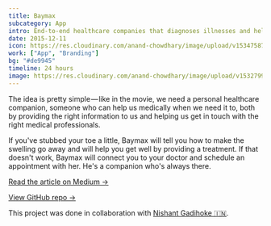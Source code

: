 ```yaml
---
title: Baymax
subcategory: App
intro: End-to-end healthcare companies that diagnoses illnesses and helps your recover, along with scheduling and appointments.
date: 2015-12-11
icon: https://res.cloudinary.com/anand-chowdhary/image/upload/v1534758790/projects/baymax/icon.png
work: ["App", "Branding"]
bg: "#de9945"
timeline: 24 hours
image: https://res.cloudinary.com/anand-chowdhary/image/upload/v1532799271/portfolio/baymax_2x.png
---
```


The idea is pretty simple — like in the movie, we need a personal healthcare companion, someone who can help us medically when we need it to, both by providing the right information to us and helping us get in touch with the right medical professionals.

If you've stubbed your toe a little, Baymax will tell you how to make the swelling go away and will help you get well by providing a treatment. If that doesn't work, Baymax will connect you to your doctor and schedule an appointment with her. He's a companion who's always there.

[Read the article on Medium &rarr;](https://medium.com/@anandchowdhary/a-personal-healthcare-companion-who-lives-in-your-phone-1e946bd8553b)

[View GitHub repo &rarr;](https://github.com/AnandChowdhary/baymax)

<div class="three-images">
	<div><img alt="" src="https://res.cloudinary.com/anand-chowdhary/image/upload/v1534758790/projects/baymax/1.png"></div>
	<div><img alt="" src="https://res.cloudinary.com/anand-chowdhary/image/upload/v1534758791/projects/baymax/2.png"></div>
	<div><img alt="" src="https://res.cloudinary.com/anand-chowdhary/image/upload/v1534758790/projects/baymax/3.png"></div>
</div>

<footer>This project was done in collaboration with <a href="https://nishantgadihoke.com">Nishant Gadihoke 🇮🇳</a>.</footer>